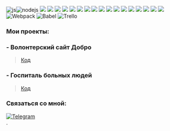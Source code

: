 
<img src="https://img.shields.io/badge/-JavaScript-090909?style=for-the-badge&logo=javascript&logoColor=yellow" alt="js"/><img src="https://img.shields.io/badge/-Node.js-090909?style=for-the-badge&logo=node.js&logoColor=gree" alt="nodejs"/>
<img src="https://img.shields.io/badge/-React-090909?style=for-the-badge&logo=react&logoColor=00FFFF"/>
<img src="https://img.shields.io/badge/-Redux-090909?style=for-the-badge&logo=redux&logoColor=8A2BE2"/>
<img src="https://img.shields.io/badge/-ReactRouter-090909?style=for-the-badge&logo=ReactRouter&logoColor=read"/>
<img src="https://img.shields.io/badge/-express-090909?style=for-the-badge&logo=express&logoColor=green"/>
<img src="https://img.shields.io/badge/-MySql-090909?style=for-the-badge&logo=mySql&logoColor=00ffff"/>
<img src="https://img.shields.io/badge/-MongoDB-090909?style=for-the-badge&logo=mongodb&logoColor=gree"/>
<img src="https://img.shields.io/badge/-MaterialUI-090909?style=for-the-badge&logo=materialUI&logoColor=47C5FB"/>
<img src="https://img.shields.io/badge/-bootstrap-090909?style=for-the-badge&logo=bootstrap&logoColor=aqua"/>
<img src="https://img.shields.io/badge/-heroku-090909?style=for-the-badge&logo=heroku&logoColor=write"/>
<img src="https://img.shields.io/static/v1?style=for-the-badge&message=Airbnb&color=000000&logo=Airbnb&logoColor=FF5A5F&label="/>
<img src="https://img.shields.io/static/v1?style=for-the-badge&message=CSS3&color=000000&logo=CSS3&logoColor=1572B6&label="/>
<img src="https://img.shields.io/static/v1?style=for-the-badge&message=ESLint&color=000000&logo=ESLint&logoColor=4B32C3&label="/>
<img src="https://img.shields.io/static/v1?style=for-the-badge&message=GitHub&color=000000&logo=GitHub&logoColor=FFFFFF&label="/>
<img src="https://img.shields.io/static/v1?style=for-the-badge&message=HTML5&color=000000&logo=HTML5&logoColor=E34F26&label="/>
<img src="https://img.shields.io/static/v1?style=for-the-badge&message=Nodemon&color=000000&logo=Nodemon&logoColor=76D04B&label="/>
<img src="https://img.shields.io/static/v1?style=for-the-badge&message=Postman&color=000000&logo=Postman&logoColor=FF6C37&label="/>
<img src="https://img.shields.io/static/v1?style=for-the-badge&message=Prettier&color=000000&logo=Prettier&logoColor=F7B93E&label="/>
![Webpack](https://img.shields.io/badge/Webpack-black?style=flat-square&logo=Webpack)
![Babel](https://img.shields.io/badge/Babel-black?style=flat-square&logo=Babel)
![Trello](https://img.shields.io/badge/Trello-black?style=flat-square&logo=Trello)

### Мои проекты:
### - Волонтерский сайт Добро ###

> [Код](https://github.com/adam-azhigov/Dobro)
 
### - Госпиталь больных людей

> [Код](https://github.com/adam-azhigov/BackendSolo)

### Связаться со мной: 

[![Telegram](https://img.shields.io/badge/Telegram-black?style=social&logo=telegram)](https://t.me/series_black)
<br />.
